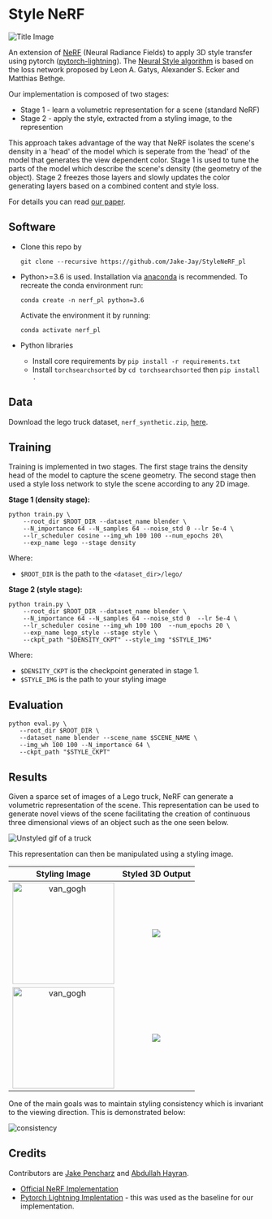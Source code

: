 # Style NeRF

![Title Image](../assets/title_figure.png?raw=true) 

An extension of [NeRF](https://arxiv.org/pdf/2003.08934.pdf) (Neural Radiance Fields) to apply 3D style transfer using pytorch ([pytorch-lightning](https://github.com/PyTorchLightning/pytorch-lightning)). The [Neural Style algorithm](https://arxiv.org/abs/1508.06576) is based on the loss network proposed by Leon A. Gatys, Alexander S. Ecker and Matthias Bethge.

Our implementation is composed of two stages:
* Stage 1 - learn a volumetric representation for a scene (standard NeRF)
* Stage 2 - apply the style, extracted from a styling image, to the represention

This approach takes advantage of the way that NeRF isolates the scene's density in a 'head' of the model which is seperate from the 'head' of the model that generates the view dependent color. Stage 1 is used to tune the parts of the model which describe the scene's density (the geometry of the object). Stage 2 freezes those layers and slowly updates the color generating layers based on a combined content and style loss.

For details you can read [our paper](./assets/adl4cv_stylenerf.pdf).

## Software

* Clone this repo by

    ```git clone --recursive https://github.com/Jake-Jay/StyleNeRF_pl```
* Python>=3.6 is used. Installation via [anaconda](https://www.anaconda.com/distribution/) is recommended. To recreate the conda environment run:

    ```conda create -n nerf_pl python=3.6``` 

    Activate the environment it by running:
    
    ```conda activate nerf_pl```
* Python libraries
    * Install core requirements by `pip install -r requirements.txt`
    * Install `torchsearchsorted` by `cd torchsearchsorted` then `pip install .`

## Data

Download the lego truck dataset, `nerf_synthetic.zip`, [here](https://drive.google.com/drive/folders/128yBriW1IG_3NJ5Rp7APSTZsJqdJdfc1).


## Training

Training is implemented in two stages. The first stage trains the density head of the model to capture the scene geometry. The second stage then used a style loss network to style the scene according to any 2D image.

**Stage 1 (density stage):**
```
python train.py \
    --root_dir $ROOT_DIR --dataset_name blender \
    --N_importance 64 --N_samples 64 --noise_std 0 --lr 5e-4 \
    --lr_scheduler cosine --img_wh 100 100 --num_epochs 20\
    --exp_name lego --stage density
```
Where:
* `$ROOT_DIR` is the path to the `<dataset_dir>/lego/`


**Stage 2 (style stage):**
```
python train.py \
    --root_dir $ROOT_DIR --dataset_name blender \
    --N_importance 64 --N_samples 64 --noise_std 0  --lr 5e-4 \
    --lr_scheduler cosine --img_wh 100 100  --num_epochs 20 \
    --exp_name lego_style --stage style \
    --ckpt_path "$DENSITY_CKPT" --style_img "$STYLE_IMG"
```
Where:
* `$DENSITY_CKPT` is the checkpoint generated in stage 1.
* `$STYLE_IMG` is the path to your styling image

## Evaluation

```
python eval.py \
   --root_dir $ROOT_DIR \
   --dataset_name blender --scene_name $SCENE_NAME \
   --img_wh 100 100 --N_importance 64 \
   --ckpt_path "$STYLE_CKPT"
```

## Results

Given a sparce set of images of a Lego truck, NeRF can generate a volumetric representation of the scene. This representation can be used to generate novel views of the scene facilitating the creation of continuous three dimensional views of an object such as the one seen below.

![Unstyled gif of a truck](../assets/nostyle.gif?raw=true) 

This representation can then be manipulated using a styling image.


Styling Image             |  Styled 3D Output
:-------------------------:|:-------------------------:
<img src="../assets/wheatfield.jpg?raw=true" alt="van_gogh" width="200"/>  |  ![](../assets/wheatfield.gif?raw=true)
<img src="../assets/boccioni.jpg?raw=true" alt="van_gogh" width="200"/> | ![](../assets/boccioni.gif?raw=true)


One of the main goals was to maintain styling consistency which is invariant to the viewing direction. This is demonstrated below:

![consistency](../assets/consistency.png?raw=true)

## Credits
Contributors are [Jake Pencharz](https://github.com/Jake-Jay/) and 
[Abdullah Hayran](https://github.com/abhayran).



* [Official NeRF Implementation](https://github.com/bmild/nerf)
* [Pytorch Lightning Implentation](https://github.com/kwea123/nerf_pl) - this was used as the baseline for our implementation.
